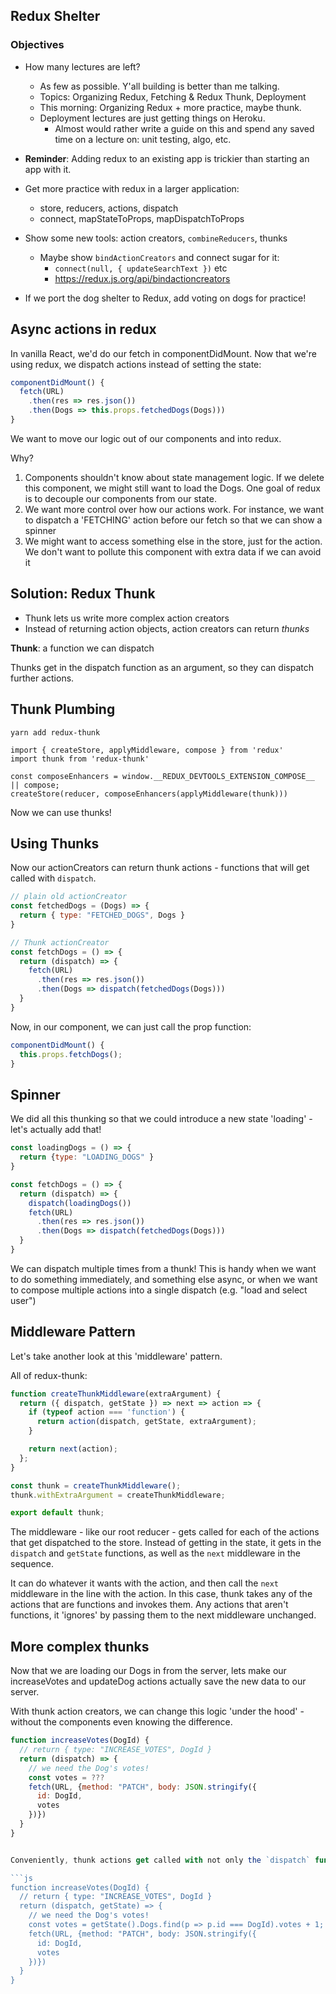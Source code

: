 ## Redux Shelter

### Objectives


* How many lectures are left?
  * As few as possible. Y'all building is better than me talking.
  * Topics: Organizing Redux, Fetching & Redux Thunk, Deployment
  * This morning: Organizing Redux + more practice, maybe thunk.
  * Deployment lectures are just getting things on Heroku.
    * Almost would rather write a guide on this and
      spend any saved time on a lecture on: unit testing, algo, etc.


* **Reminder**: Adding redux to an existing app is trickier than starting an app with it.


* Get more practice with redux in a larger application:
  * store, reducers, actions, dispatch
  * connect, mapStateToProps, mapDispatchToProps





* Show some new tools: action creators, `combineReducers`, thunks
  * Maybe show `bindActionCreators` and connect sugar for it:
    * `connect(null, { updateSearchText })` etc
    * https://redux.js.org/api/bindactioncreators

* If we port the dog shelter to Redux, add voting on dogs for practice!




## Async actions in redux

In vanilla React, we'd do our fetch in componentDidMount. Now that we're using redux, we dispatch actions instead of setting the state:

```js
componentDidMount() {
  fetch(URL)
    .then(res => res.json())
    .then(Dogs => this.props.fetchedDogs(Dogs)))
}
```

We want to move our logic out of our components and into redux.

Why?

1. Components shouldn't know about state management logic. If we delete this component, we might still want to load the Dogs. One goal of redux is to decouple our components from our state.
2. We want more control over how our actions work. For instance, we want to dispatch a 'FETCHING' action before our fetch so that we can show a spinner
3. We might want to access something else in the store, just for the action. We don't want to pollute this component with extra data if we can avoid it

## Solution: Redux Thunk

- Thunk lets us write more complex action creators
- Instead of returning action objects, action creators can return _thunks_

**Thunk**: a function we can dispatch

Thunks get in the dispatch function as an argument, so they can dispatch further actions.

## Thunk Plumbing

`yarn add redux-thunk`

```
import { createStore, applyMiddleware, compose } from 'redux'
import thunk from 'redux-thunk'

const composeEnhancers = window.__REDUX_DEVTOOLS_EXTENSION_COMPOSE__ || compose;
createStore(reducer, composeEnhancers(applyMiddleware(thunk)))
```

Now we can use thunks!

## Using Thunks

Now our actionCreators can return thunk actions - functions that will get called with `dispatch`.

```js
// plain old actionCreator
const fetchedDogs = (Dogs) => {
  return { type: "FETCHED_DOGS", Dogs }
}

// Thunk actionCreator
const fetchDogs = () => {
  return (dispatch) => {
    fetch(URL)
      .then(res => res.json())
      .then(Dogs => dispatch(fetchedDogs(Dogs)))
  }
}
```

Now, in our component, we can just call the prop function:

```js
componentDidMount() {
  this.props.fetchDogs();
}
```

## Spinner

We did all this thunking so that we could introduce a new state 'loading' - let's actually add that!

```js
const loadingDogs = () => {
  return {type: "LOADING_DOGS" }
}

const fetchDogs = () => {
  return (dispatch) => {
    dispatch(loadingDogs())
    fetch(URL)
      .then(res => res.json())
      .then(Dogs => dispatch(fetchedDogs(Dogs)))
  }
}
```

We can dispatch multiple times from a thunk! This is handy when we want to do something immediately, and something else async, or when we want to compose multiple actions into a single dispatch (e.g. "load and select user")

## Middleware Pattern

Let's take another look at this 'middleware' pattern.

All of redux-thunk:

```js
function createThunkMiddleware(extraArgument) {
  return ({ dispatch, getState }) => next => action => {
    if (typeof action === 'function') {
      return action(dispatch, getState, extraArgument);
    }

    return next(action);
  };
}

const thunk = createThunkMiddleware();
thunk.withExtraArgument = createThunkMiddleware;

export default thunk;
```

The middleware - like our root reducer - gets called for each of the actions that get dispatched to the store. Instead of getting in the state, it gets in the `dispatch` and `getState` functions, as well as the `next` middleware in the sequence.

It can do whatever it wants with the action, and then call the `next` middleware in the line with the action. In this case, thunk takes any of the actions that are functions and invokes them. Any actions that aren't functions, it 'ignores' by passing them to the next middleware unchanged.

## More complex thunks

Now that we are loading our Dogs in from the server, lets make our increaseVotes and updateDog actions actually save the new data to our server.

With thunk action creators, we can change this logic 'under the hood' - without the components even knowing the difference.

```js
function increaseVotes(DogId) {
  // return { type: "INCREASE_VOTES", DogId }
  return (dispatch) => {
    // we need the Dog's votes!
    const votes = ???
    fetch(URL, {method: "PATCH", body: JSON.stringify({
      id: DogId,
      votes
    })})
  }
}


Conveniently, thunk actions get called with not only the `dispatch` function, but also the `getState` function.

```js
function increaseVotes(DogId) {
  // return { type: "INCREASE_VOTES", DogId }
  return (dispatch, getState) => {
    // we need the Dog's votes!
    const votes = getState().Dogs.find(p => p.id === DogId).votes + 1;
    fetch(URL, {method: "PATCH", body: JSON.stringify({
      id: DogId,
      votes
    })})
  }
}
```
